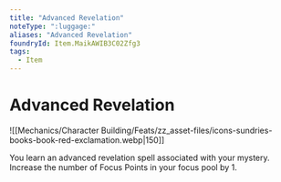 ```yaml
---
title: "Advanced Revelation"
noteType: ":luggage:"
aliases: "Advanced Revelation"
foundryId: Item.MaikAWIB3C02Zfg3
tags:
  - Item
---
```


# Advanced Revelation
![[Mechanics/Character Building/Feats/zz_asset-files/icons-sundries-books-book-red-exclamation.webp|150]]

You learn an advanced revelation spell associated with your mystery. Increase the number of Focus Points in your focus pool by 1.
